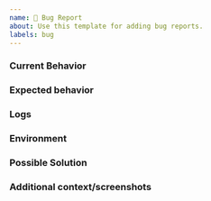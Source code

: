 ```yaml
---
name: 🐛 Bug Report
about: Use this template for adding bug reports.
labels: bug
---
```


### Current Behavior
<!--- A clear and concise description of the behavior. --->

### Expected behavior
<!--- A clear and concise description of what you expected to happen. --->

### Logs
<!--- Please insert code example, stacktrace or other. If to long, please put in a gist and link it here. --->

### Environment
<!--- Please describe the current environment this error happened in --->

### Possible Solution
<!--- Only if you have suggestions on a fix for the bug -->

### Additional context/screenshots
<!--- Add any other context about the problem here. If applicable, add screenshots to help explain. -->
